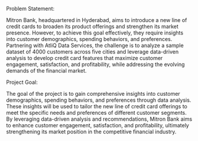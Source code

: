 Problem Statement:

Mitron Bank, headquartered in Hyderabad, aims to introduce a new line of credit cards to broaden its product offerings and strengthen its market presence. However, to achieve this goal effectively, they require insights into customer demographics, spending behaviors, and preferences. Partnering with AtliQ Data Services, the challenge is to analyze a sample dataset of 4000 customers across five cities and leverage data-driven analysis to develop credit card features that maximize customer engagement, satisfaction, and profitability, while addressing the evolving demands of the financial market.

Project Goal:

The goal of the project is to gain comprehensive insights into customer demographics, spending behaviors, and preferences through data analysis. These insights will be used to tailor the new line of credit card offerings to meet the specific needs and preferences of different customer segments. By leveraging data-driven analysis and recommendations, Mitron Bank aims to enhance customer engagement, satisfaction, and profitability, ultimately strengthening its market position in the competitive financial industry.
